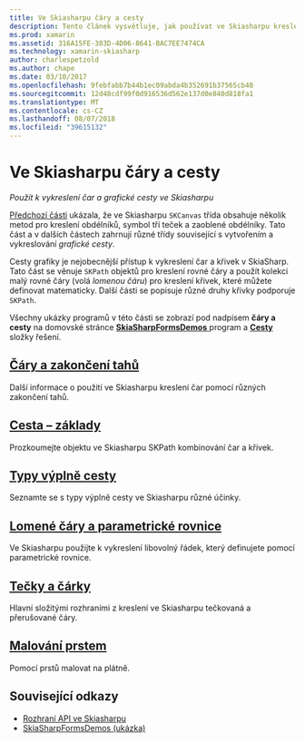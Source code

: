 ```yaml
---
title: Ve Skiasharpu čáry a cesty
description: Tento článek vysvětluje, jak používat ve Skiasharpu kreslení čar a grafické cesty v aplikacích Xamarin.Forms a ukazuje to se vzorovým kódem.
ms.prod: xamarin
ms.assetid: 316A15FE-383D-4D06-8641-BAC7EE7474CA
ms.technology: xamarin-skiasharp
author: charlespetzold
ms.author: chape
ms.date: 03/10/2017
ms.openlocfilehash: 9febfabb7b44b1ec09abda4b352691b37565cb48
ms.sourcegitcommit: 12d48cdf99f0d916536d562e137d0e840d818fa1
ms.translationtype: MT
ms.contentlocale: cs-CZ
ms.lasthandoff: 08/07/2018
ms.locfileid: "39615132"
---
```

# <a name="skiasharp-lines-and-paths"></a>Ve Skiasharpu čáry a cesty

_Použít k vykreslení čar a grafické cesty ve Skiasharpu_

[Předchozí části](~/xamarin-forms/user-interface/graphics/skiasharp/basics/index.md) ukázala, že ve Skiasharpu `SKCanvas` třída obsahuje několik metod pro kreslení obdélníků, symbol tří teček a zaoblené obdélníky. Tato část a v dalších částech zahrnují různé třídy související s vytvořením a vykreslování *grafické cesty*.

Cesty grafiky je nejobecnější přístup k vykreslení čar a křivek v SkiaSharp. Tato část se věnuje `SKPath` objektů pro kreslení rovné čáry a použít kolekci malý rovné čáry (volá *lomenou čáru*) pro kreslení křivek, které můžete definovat matematicky. Další části se popisuje různé druhy křivky podporuje `SKPath`.

Všechny ukázky programů v této části se zobrazí pod nadpisem **čáry a cesty** na domovské stránce [ **SkiaSharpFormsDemos** ](https://developer.xamarin.com/samples/xamarin-forms/SkiaSharpForms/Demos/) program a [ **Cesty** ](https://github.com/xamarin/xamarin-forms-samples/tree/master/SkiaSharpForms/Demos/Demos/SkiaSharpFormsDemos/Paths) složky řešení.

## <a name="lines-and-stroke-capslinesmd"></a>[Čáry a zakončení tahů](lines.md)

Další informace o použití ve Skiasharpu kreslení čar pomocí různých zakončení tahů.

## <a name="path-basicspathsmd"></a>[Cesta – základy](paths.md)

Prozkoumejte objektu ve Skiasharpu SKPath kombinování čar a křivek.

## <a name="the-path-fill-typesfill-typesmd"></a>[Typy výplně cesty](fill-types.md)

Seznamte se s typy výplně cesty ve Skiasharpu různé účinky.

## <a name="polylines-and-parametric-equationspolylinesmd"></a>[Lomené čáry a parametrické rovnice](polylines.md)

Ve Skiasharpu použijte k vykreslení libovolný řádek, který definujete pomocí parametrické rovnice.

## <a name="dots-and-dashesdotsmd"></a>[Tečky a čárky](dots.md)

Hlavní složitými rozhraními z kreslení ve Skiasharpu tečkovaná a přerušované čáry.

## <a name="finger-paintingfinger-paintmd"></a>[Malování prstem](finger-paint.md)

Pomocí prstů malovat na plátně.


## <a name="related-links"></a>Související odkazy

- [Rozhraní API ve Skiasharpu](https://developer.xamarin.com/api/root/SkiaSharp/)
- [SkiaSharpFormsDemos (ukázka)](https://developer.xamarin.com/samples/xamarin-forms/SkiaSharpForms/Demos/)
